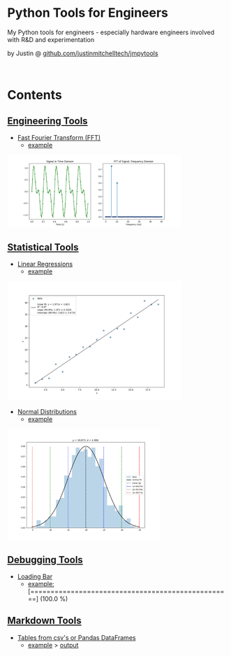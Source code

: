 # Python Tools for Engineers

My Python tools for engineers - especially hardware engineers involved with R&D and experimentation

by Justin @ [github.com/justinmitchelltech/jmpytools](https://github.com/justinmitchelltech/jmpytools) 

<br>


# Contents

<!------------------------------------------------------------------------------------------------->
## [Engineering Tools](/engineering)

* [Fast Fourier Transform (FFT)](/engineering/fft.py)
    * [example](/engineering/fft_example.py)

<p align="left">
  <img src="engineering/fft_example_plot.png" width="400" title="FFT example">
</p>


<!------------------------------------------------------------------------------------------------->
## [Statistical Tools](/statistics)

* [Linear Regressions](/statistics/linear.py)
  * [example](/statistics/linear_example.py)

<p align="left">
  <img src="statistics/linear_example_plot_fit.png" width="400" title="fitted normal distribution">
</p>  

* [Normal Distributions](/statistics/normal.py)
  * [example](/statistics/normal_examples.py)

<p align="left">
  <img src="statistics/normal_examples_plot_fit.png" width="350" title="fitted normal distribution">
</p>


<!------------------------------------------------------------------------------------------------->
## [Debugging Tools](/debugging)

* [Loading Bar](/debugging/loading.py)
    * [example:](/debugging/loading_examples.py) [==================================================] (100.0 %)

</p>


<!------------------------------------------------------------------------------------------------->
## [Markdown Tools](/markdown)

* [Tables from csv's or Pandas DataFrames](/markdown/tables.py)
    * [example](/markdown/tables_example.py) > [output](/markdown/tables_example.md)
